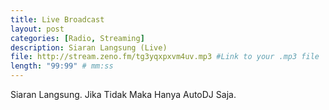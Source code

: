 ```yaml
---
title: Live Broadcast
layout: post
categories: [Radio, Streaming]
description: Siaran Langsung (Live)
file: http://stream.zeno.fm/tg3yqxpxvm4uv.mp3 #Link to your .mp3 file
length: "99:99" # mm:ss
---
```


Siaran Langsung. Jika Tidak Maka Hanya AutoDJ Saja.
